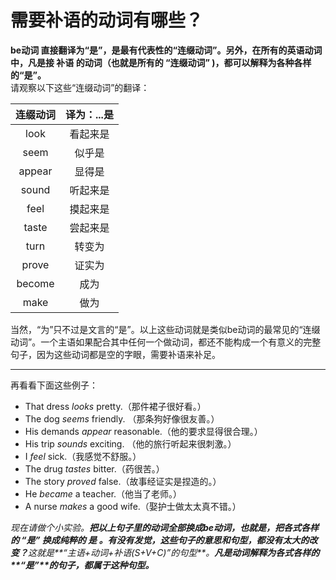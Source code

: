 # 需要补语的动词有哪些？

<b>**be动词** 直接翻译为“是”，是最有代表性的“连缀动词”。另外，在所有的英语动词中，**凡是接 补语 的动词**（也就是所有的 **“连缀动词”** )，都可以解释为各种各样的“是”。</b>  
请观察以下这些“连缀动词”的翻译：

|连缀动词   |译为：...是   |
|:---:|:---:|
|look   |看起来是   |
|seem   |似乎是   |
|appear   |显得是   |
|sound   |听起来是   |
|feel   |摸起来是   |
|taste   |尝起来是   |
|turn   |转变为   |
|prove   |证实为   |
|become   |成为   |
|make   |做为   |

当然，“为”只不过是文言的“是”。以上这些动词就是类似be动词的最常见的“连缀动词”。一个主语如果配合其中任何一个做动词，都还不能构成一个有意义的完整句子，因为这些动词都是空的字眼，需要补语来补足。

----

再看看下面这些例子：

- That dress <em>looks</em> pretty.（那件裙子很好看。）
- The dog <em>seems</em> friendly. （那条狗好像很友善。）
- His demands <em>appear</em> reasonable.（他的要求显得很合理。）
- His trip <em>sounds</em> exciting. （他的旅行听起来很刺激。）
- I <em>feel</em> sick.（我感觉不舒服。）
- The drug <em>tastes</em> bitter.（药很苦。）
- The story <em>proved</em> false.（故事经证实是捏造的。）
- He <em>became</em> a teacher.（他当了老师。）
- A nurse <em>makes</em> a good wife.（娶护士做太太真不错。）<em>

现在请做个小实验。<b>把以上句子里的动词全部换成be动词，也就是，把各式各样的 “是” 换成纯粹的 是 。有没有发觉，这些句子的意思和句型，都没有太大的改变？</b>这就是**“主语+动词+补语(S+V+C)”的句型**。<b>凡是动词解释为各式各样的**“是”**的句子，都属于这种句型。</b>